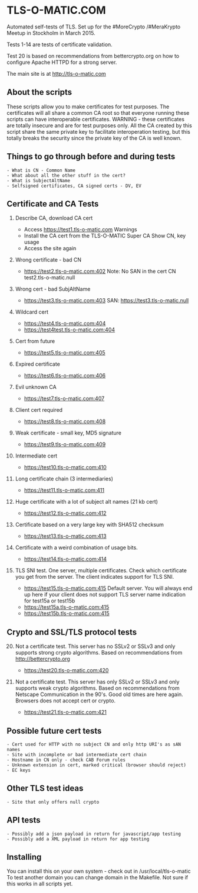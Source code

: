 TLS-O-MATIC.COM
===============

Automated self-tests of TLS. Set up for the #MoreCrypto /#MeraKrypto
Meetup in Stockholm in March 2015.

Tests 1-14 are tests of certificate validation.

Test 20 is based on recommendations from bettercrypto.org on how
to configure Apache HTTPD for a strong server. 

The main site is at http://tls-o-matic.com

About the scripts
-----------------
These scripts allow you to make certificates for test purposes. The
certificates will all share a common CA root so that everyone running
these scripts can have interoperable certificates. WARNING - these
certificates are totally insecure and are for test purposes only. All
the CA created by this script share the same private key to
facilitate interoperation testing, but this totally breaks the
security since the private key of the CA is well known.

Things to go through before and during tests
--------------------------------------------
	- What is CN - Common Name
	- What about all the other stuff in the cert?
	- What is SubjectAltName
	- Selfsigned certificates, CA signed certs - DV, EV

Certificate and CA Tests
-------------------------

1.	Describe CA, download CA cert
	- Access https://test1.tls-o-matic.com
		Warnings
	- Install the CA cert from the TLS-O-MATIC Super CA
		Show CN, key usage
	- Access the site again

2.	Wrong certificate - bad CN
	- https://test2.tls-o-matic.com:402
		Note: No SAN in the cert
		CN test2.tls-o-matic.null

3.	Wrong cert - bad SubjAltName
	- https://test3.tls-o-matic.com:403
		SAN: https://test3.tls-o-matic.null

4.	Wildcard cert
	- https://test4.tls-o-matic.com:404
	- https://test4test.tls-o-matic.com:404

5.	Cert from future
	- https://test5.tls-o-matic.com:405

6. 	Expired certificate
	- https://test6.tls-o-matic.com:406

7.	Evil unknown CA
	- https://test7.tls-o-matic.com:407

8.	Client cert required
	- https://test8.tls-o-matic.com:408

9. 	Weak certificate - small key, MD5 signature
	- https://test9.tls-o-matic.com:409

10.	Intermediate cert
	- https://test10.tls-o-matic.com:410

11.	Long certificate chain (3 intermediaries)
	- https://test11.tls-o-matic.com:411

12.	Huge certificate with a lot of subject alt names (21 kb cert)
	- https://test12.tls-o-matic.com:412

13.	Certificate based on a very large key with SHA512 checksum
	- https://test13.tls-o-matic.com:413

14.	Certificate with a weird combination of usage bits.
	- https://test14.tls-o-matic.com:414

15.	TLS SNI test. One server, multiple certificates. Check which certificate
	you get from the server. The client indicates support for TLS SNI.

	- https://test15.tls-o-matic.com:415	Default server. You will always end up here 
						if your client does not support TLS
						server name indication for test15a or test15b
	- https://test15a.tls-o-matic.com:415
	- https://test15b.tls-o-matic.com:415




Crypto and SSL/TLS protocol tests
---------------------------------
20.	Not a certificate test. This server has no SSLv2 or SSLv3 and only supports
	strong crypto algorithms. Based on recommendations from http://bettercrypto.org
	- https://test20.tls-o-matic.com:420

21.	Not a certificate test. This server has only SSLv2 or SSLv3 and only supports
	weak crypto algorithms. Based on recommendations from Netscape Communication in 
	the 90's. Good old times are here again.
	Browsers does not accept cert or crypto.
	- https://test21.tls-o-matic.com:421


Possible future cert tests
--------------------------
	- Cert used for HTTP with no subject CN and only http URI's as sAN names
	- Site with incomplete or bad intermediate cert chain
	- Hostname in CN only - check CAB Forum rules
	- Unknown extension in cert, marked critical (browser should reject)
	- EC keys

Other TLS test ideas
--------------------
	- Site that only offers null crypto

API tests
---------
	- Possibly add a json payload in return for javascript/app testing
	- Possibly add a XML payload in return for app testing


Installing
----------
You can install this on your own system - check out in /usr/local/tls-o-matic
To test another domain you can change domain in the Makefile. Not sure
if this works in all scripts yet.

